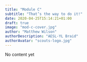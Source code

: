 ```yaml
---
title: "Module C"
subtitle: "That’s the way to do it!"
date: 2020-04-25T15:14:21+01:00
draft: true
image: "mod-c-cover.jpg"
author: "Matthew Wilson"
authorDescription: "AESL-YL Braid"
authorAvatar: "scouts-logo.jpg"
---
```


No content yet
